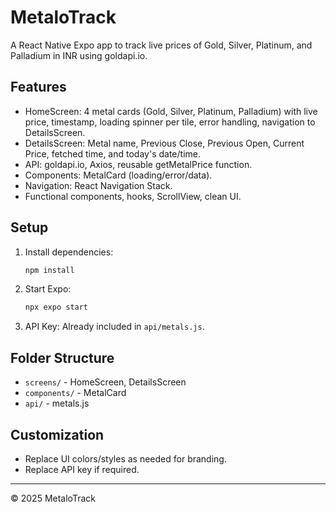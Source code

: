 # MetaloTrack

A React Native Expo app to track live prices of Gold, Silver, Platinum, and Palladium in INR using goldapi.io.

## Features
- HomeScreen: 4 metal cards (Gold, Silver, Platinum, Palladium) with live price, timestamp, loading spinner per tile, error handling, navigation to DetailsScreen.
- DetailsScreen: Metal name, Previous Close, Previous Open, Current Price, fetched time, and today's date/time.
- API: goldapi.io, Axios, reusable getMetalPrice function.
- Components: MetalCard (loading/error/data).
- Navigation: React Navigation Stack.
- Functional components, hooks, ScrollView, clean UI.

## Setup
1. Install dependencies:
   ```sh
   npm install
   ```
2. Start Expo:
   ```sh
   npx expo start
   ```
3. API Key: Already included in `api/metals.js`.

## Folder Structure
- `screens/` - HomeScreen, DetailsScreen
- `components/` - MetalCard
- `api/` - metals.js

## Customization
- Replace UI colors/styles as needed for branding.
- Replace API key if required.

---
© 2025 MetaloTrack

